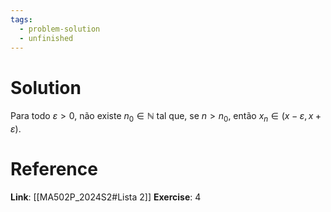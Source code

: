 ```yaml
---
tags:
  - problem-solution
  - unfinished
---
```

# Solution
Para todo $\varepsilon > 0$, não existe $n_0 \in \mathbb{N}$ tal que, se $n > n_0$, então $x_n \in (x - \varepsilon, x + \varepsilon)$.

# Reference
**Link**: [[MA502P_2024S2#Lista 2]]
**Exercise**: 4